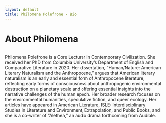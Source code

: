 ```yaml
---
layout: default
title: Philomena Polefrone - Bio
---
```


<div class="post">
	<h1 class="pageTitle">About Philomena</h1>
	<img src="{{ '/assets/img/touring.jpg' }}" alt="">
	<p class="intro">Philomena Polefrone is a Core Lecturer in Contemporary Civilization. She received her PhD from Columbia University’s Department of English and Comparative Literature in 2020. Her dissertation, “Human/Nature: American Literary Naturalism and the Anthropocene,” argues that American literary naturalism is an early and essential form of Anthropocene literature, reflecting early forms of consciousness about anthropogenic environmental destruction on a planetary scale and offering essential insights into the narrative challenges of the human epoch. Her broader research focuses on the environmental humanities, speculative fiction, and queer ecology. Her articles have appeared in American Literature, ISLE: Interdisciplinary Studies in Literature and Environment, Extrapolation, and Public Books, and she is a co-writer of “Alethea,” an audio drama forthcoming from Audible.</p>
</div>
